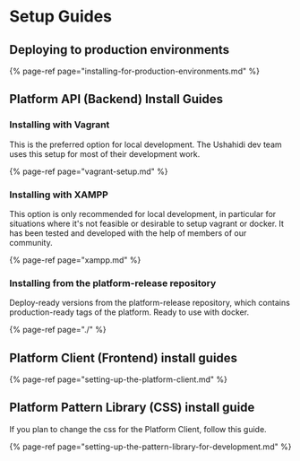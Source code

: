 # Setup Guides

## Deploying to production environments

{% page-ref page="installing-for-production-environments.md" %}

## Platform API \(Backend\) Install Guides

### Installing with Vagrant

This is the preferred option for local development. The Ushahidi dev team uses this setup for most of their development work.

{% page-ref page="vagrant-setup.md" %}

### Installing with XAMPP

This option is only recommended for local development, in particular for situations where it's not feasible or desirable to setup vagrant or docker. It has been tested and developed with the help of members of our community.

{% page-ref page="xampp.md" %}

### Installing from the platform-release repository

Deploy-ready versions from the platform-release repository, which contains production-ready tags of the platform. Ready to use with docker.

{% page-ref page="./" %}

## Platform Client \(Frontend\) install guides

{% page-ref page="setting-up-the-platform-client.md" %}

## Platform Pattern Library \(CSS\) install guide

If you plan to change the css for the Platform Client, follow this guide.

{% page-ref page="setting-up-the-pattern-library-for-development.md" %}




